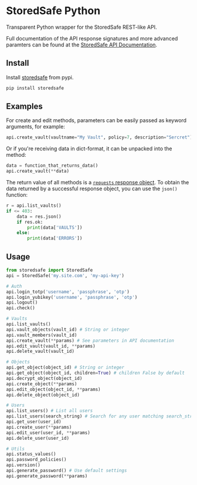 # StoredSafe Python

Transparent Python wrapper for the StoredSafe REST-like API.

Full documentation of the API response signatures and more advanced paramters can be found at the [StoredSafe API Documentation](https://developer.storedsafe.com/).


## Install

Install [storedsafe](https://pypi.org/project/storedsafe/) from pypi.
```bash
pip install storedsafe
```

## Examples
For create and edit methods, parameters can be easily passed as keyword arguments, for example:
```python
api.create_vault(vaultname="My Vault", policy=7, description="Sercret")
```

Or if you're receiving data in dict-format, it can be unpacked into the method:
```python
data = function_that_returns_data()
api.create_vault(**data)
```

The return value of all methods is a [`requests` response object](https://requests.readthedocs.io/en/latest/api/#requests.Response). To obtain the data returned by a successful response object, you can use the `json()` function:
```python
r = api.list_vaults()
if <= 403:
    data = res.json()
    if res.ok:
        print(data['VAULTS'])
    else:
        print(data['ERRORS'])
```

## Usage

```python
from storedsafe import StoredSafe
api = StoredSafe('my.site.com', 'my-api-key')

# Auth
api.login_totp('username', 'passphrase', 'otp')
api.login_yubikey('username', 'passphrase', 'otp')
api.logout()
api.check()

# Vaults
api.list_vaults()
api.vault_objects(vault_id) # String or integer
api.vault_members(vault_id)
api.create_vault(**params) # See parameters in API documentation
api.edit_vault(vault_id, **params)
api.delete_vault(vault_id)

# Objects
api.get_object(object_id) # String or integer
api.get_object(object_id, children=True) # children False by default
api.decrypt_object(object_id)
api.create_object(**params)
api.edit_object(object_id, **params)
api.delete_object(object_id)

# Users
api.list_users() # List all users
api.list_users(search_string) # Search for any user matching search_string
api.get_user(user_id)
api.create_user(**params)
api.edit_user(user_id, **params)
api.delete_user(user_id)

# Utils
api.status_values()
api.password_policies()
api.version()
api.generate_password() # Use default settings
api.generate_password(**params)
```

